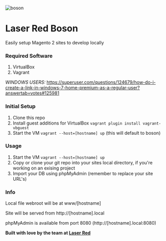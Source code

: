 ![boson](https://i.imgur.com/J17L54O.jpg)
# Laser Red Boson
Easily setup Magento 2 sites to develop locally

### Required Software
1. VirtualBox
2. Vagrant

*WINDOWS USERS:* https://superuser.com/questions/124679/how-do-i-create-a-link-in-windows-7-home-premium-as-a-regular-user?answertab=votes#125981

### Initial Setup

1. Clone this repo
2. Install guest additions for VirtualBox `vagrant plugin install vagrant-vbguest`
3. Start the VM `vagrant --host=[hostname] up` (this will default to boson)

### Usage

1. Start the VM `vagrant --host=[hostname] up`
2. Copy or clone your git repo into your sites local directory, if you're working on an exising project
3. Import your DB using phpMyAdmin (remember to replace your site URL's)

### Info

Local file webroot will be at www/[hostname]

Site will be served from http://[hostname].local

phpMyAdmin is available from port 8080 (http://[hostname].local:8080)

**Built with love by the team at [Laser Red](https://laser.red)**
